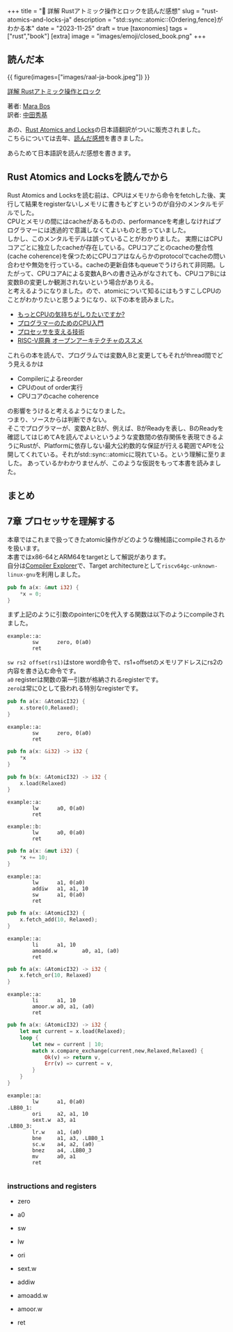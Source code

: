 +++
title = "📕 詳解 Rustアトミック操作とロックを読んだ感想"
slug = "rust-atomics-and-locks-ja"
description = "std::sync::atomic::{Ordering,fence}がわかる本"
date = "2023-11-25"
draft = true
[taxonomies]
tags = ["rust","book"]
[extra]
image = "images/emoji/closed_book.png"
+++

## 読んだ本

{{ figure(images=["images/raal-ja-book.jpeg"]) }}

[詳解 Rustアトミック操作とロック](https://www.oreilly.co.jp/books/9784814400515/)  

著者: [Mara Bos](https://m-ou.se/)  
訳者: [中田秀基](https://twitter.com/hidemotoNakada)

あの、[Rust Atomics and Locks](https://marabos.nl/atomics/)の日本語翻訳がついに販売されました。  
こちらについては去年、[読んだ感想](https://blog.ymgyt.io/entry/rust_atomics_and_locks/)を書きました。  

あらためて日本語訳を読んだ感想を書きます。  

## Rust Atomics and Locksを読んでから

Rust Atomics and Locksを読む前は、CPUはメモリから命令をfetchした後、実行して結果をregisterないしメモリに書きもどすというのが自分のメンタルモデルでした。  
CPUとメモリの間にはcacheがあるものの、performanceを考慮しなければプログラマーには透過的で意識しなくてよいものと思っていました。  
しかし、このメンタルモデルは誤っていることがわかりました。  実際にはCPUコアごとに独立したcacheが存在している。CPUコアごとのcacheの整合性(cache coherence)を保つためにCPUコアはなんらかのprotocolでcacheの問い合わせや無効を行っている。cacheの更新自体もqueueでうけられて非同期。したがって、CPUコアAによる変数A,Bへの書き込みがなされても、CPUコアBには変数Bの変更しか観測されないという場合がありえる。   
と考えるようになりました。ので、atomicについて知るにはもうすこしCPUのことがわかりたいと思うようになり、以下の本を読みました。  

* [もっとCPUの気持ちがしりたいですか?](https://blog.ymgyt.io/entry/cpu_no_kimochi/) 
* [プログラマーのためのCPU入門](https://blog.ymgyt.io/entry/what-a-programmer-should-know-about-the-cpu/)
* [プロセッサを支える技術](https://gihyo.jp/book/2011/978-4-7741-4521-1) 
* [RISC-V原典 オープンアーキテクチャのススメ](https://riscv.or.jp/risc-v-publication/)

これらの本を読んで、プログラムでは変数A,Bと変更してもそれがthread間でどう見えるかは

* Compilerによるreorder
* CPUのout of order実行
* CPUコアのcache coherence 

の影響をうけると考えるようになりました。  
つまり、ソースからは判断できない。  
そこでプログラマーが、変数AとBが、例えば、BがReadyを表し、BのReadyを確認してはじめてAを読んでよいというような変数間の依存関係を表現できるようにRustが、Platformに依存しない最大公約数的な保証が行える範囲でAPIを公開してくれている。それがstd::sync::atomicに現れている。という理解に至りました。 
あっているかわかりませんが、このような仮説をもって本書を読みました。
 
## まとめ


## 7章 プロセッサを理解する

本章ではこれまで扱ってきたatomic操作がどのような機械語にcompileされるかを扱います。  
本書ではx86-64とARM64をtargetとして解説があります。  
自分は[Compiler Explorer](https://godbolt.org/)で、Target architectureとして`riscv64gc-unknown-linux-gnu`を利用しました。  


```rust
pub fn a(x: &mut i32) {
    *x = 0;
}
```
まず上記のように引数のpointerに0を代入する関数は以下のようにcompileされました。

```
example::a:
        sw      zero, 0(a0)
        ret  
```

`sw rs2 offset(rs1)`はstore word命令で、rs1+offsetのメモリアドレスにrs2の内容を書き込む命令です。  
`a0` registerは関数の第一引数が格納されるregisterです。  
`zero`は常に0として扱われる特別なregisterです。

```rust
pub fn a(x: &AtomicI32) {
    x.store(0,Relaxed);
}
```

```
example::a:
        sw      zero, 0(a0)
        ret
```

```rust
pub fn a(x: &i32) -> i32 {
    *x
}

pub fn b(x: &AtomicI32) -> i32 {
    x.load(Relaxed)
}
```

```
example::a:
        lw      a0, 0(a0)
        ret

example::b:
        lw      a0, 0(a0)
        ret
```

```rust
pub fn a(x: &mut i32) {
    *x += 10;
}
```

```
example::a:
        lw      a1, 0(a0)
        addiw   a1, a1, 10
        sw      a1, 0(a0)
        ret  
```

```rust
pub fn a(x: &AtomicI32) {
    x.fetch_add(10, Relaxed);
}
```

```
example::a:
        li      a1, 10
        amoadd.w        a0, a1, (a0)
        ret
```


```rust
pub fn a(x: &AtomicI32) -> i32 {
    x.fetch_or(10, Relaxed)
}
```

```
example::a:
        li      a1, 10
        amoor.w a0, a1, (a0)
        ret  
```

```rust
pub fn a(x: &AtomicI32) -> i32 {
    let mut current = x.load(Relaxed);
    loop {
        let new = current | 10;
        match x.compare_exchange(current,new,Relaxed,Relaxed) {
            Ok(v) => return v,
            Err(v) => current = v,
        }
    }
}
```

```
example::a:
        lw      a1, 0(a0)
.LBB0_1:
        ori     a2, a1, 10
        sext.w  a3, a1
.LBB0_3:
        lr.w    a1, (a0)
        bne     a1, a3, .LBB0_1
        sc.w    a4, a2, (a0)
        bnez    a4, .LBB0_3
        mv      a0, a1
        ret
  
```


### instructions and registers

* zero
* a0

* sw
* lw
* ori
* sext.w
* addiw
* amoadd.w
* amoor.w
* ret
